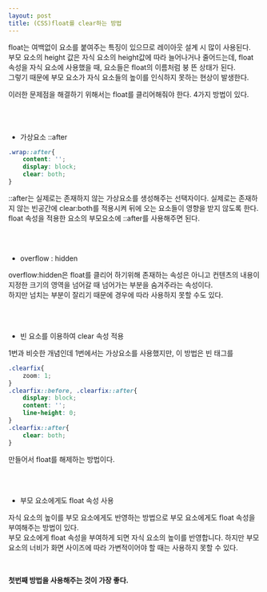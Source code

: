 ```yaml
---
layout: post
title: (CSS)float를 clear하는 방법
---
```


float는 여백없이 요소를 붙여주는 특징이 있으므로 레이아웃 설계 시 많이 사용된다.  
부모 요소의 height 값은 자식 요소의 height값에 따라 늘어나거나 줄어드는데, float 속성을 자식 요소에 사용했을 때, 요소들은 float의 이름처럼 붕 뜬 상태가 된다.  
그렇기 때문에 부모 요소가 자식 요소들의 높이를 인식하지 못하는 현상이 발생한다.

이러한 문제점을 해결하기 위해서는 float를 클리어해줘야 한다. 4가지 방법이 있다.  
<br>
<br>
<br>


+ 가상요소 ::after

``` css
.wrap::after{
    content: '';
    display: block;
    clear: both;
}
```


::after는 실제로는 존재하지 않는 가상요소를 생성해주는 선택자이다. 실제로는 존재하지 않는 빈공간에 clear:both를 적용시켜 뒤에 오는 요소들이 영향을 받지 않도록 한다.  
float 속성을 적용한 요소의 부모요소에 ::after를 사용해주면 된다.


<br>
<br>

+ overflow : hidden

overflow:hidden은 float를 클리어 하기위해 존재하는 속성은 아니고 컨텐츠의 내용이 지정한 크기의 영역을 넘어갈 때 넘어가는 부분을 숨겨주라는 속성이다.  
하지만 넘치는 부분이 잘리기 때문에 경우에 따라 사용하지 못할 수도 있다.

<br>
<br>

+ 빈 요소를 이용하여 clear 속성 적용

1번과 비슷한 개념인데 1번에서는 가상요소를 사용했지만, 이 방법은 빈 태그를

``` css
.clearfix{
    zoom: 1;
}
.clearfix::before, .clearfix::after{
    display: block; 
    content: ''; 
    line-height: 0;
}
.clearfix::after{
    clear: both;
}
```

만들어서 float를 해제하는 방법이다. 

<br>
<br>

+ 부모 요소에게도 float 속성 사용

자식 요소의 높이를 부모 요소에게도 반영하는 방법으로 부모 요소에게도 float 속성을 부여해주는 방법이 있다.   
부모 요소에게 float 속성을 부여하게 되면 자식 요소의 높이를 반영합니다. 하지만 부모 요소의 너비가 화면 사이즈에 따라 가변적이어야 할 때는 사용하지 못할 수 있다.  


<br>

**첫번째 방법을 사용해주는 것이 가장 좋다.**





